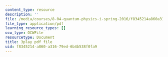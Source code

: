 ```yaml
---
content_type: resource
description: ''
file: /media/courses/8-04-quantum-physics-i-spring-2016/f8345214a860a31679ed6b4b538f0fa9_0ABYYJSvkVk.pdf
file_type: application/pdf
learning_resource_types: []
ocw_type: OCWFile
resourcetype: Document
title: 3play pdf file
uid: f8345214-a860-a316-79ed-6b4b538f0fa9
---
```

